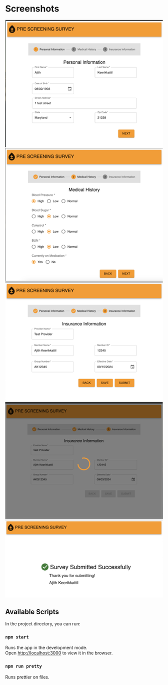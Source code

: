 # Screenshots

![screen_1.png](screenImages/screen_1.png)
![screen_2.png](screenImages/screen_2.png)
![screen_3.png](screenImages/screen_3.png)
![screen_4.png](screenImages/screen_4.png)
![screen_5.png](screenImages/screen_5.png)
## Available Scripts

In the project directory, you can run:

### `npm start`

Runs the app in the development mode.\
Open [http://localhost:3000](http://localhost:3000) to view it in the browser.

### `npm run pretty`

Runs prettier on files.
